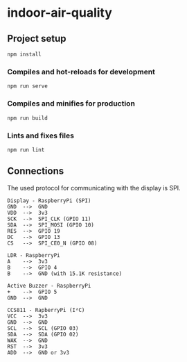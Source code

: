# indoor-air-quality

## Project setup
```
npm install
```

### Compiles and hot-reloads for development
```
npm run serve
```

### Compiles and minifies for production
```
npm run build
```

### Lints and fixes files
```
npm run lint
```
## Connections

The used protocol for communicating with the display is SPI.

	Display - RaspberryPi (SPI)
	GND  -->  GND
	VDD  -->  3v3
	SCK  -->  SPI_CLK (GPIO 11)
	SDA  -->  SPI_MOSI (GPIO 10)
	RES  -->  GPIO 19
	DC   -->  GPIO 13
	CS   -->  SPI_CE0_N (GPIO 08)
	
	LDR - RaspberryPi
	A    -->  3v3
	B    -->  GPIO 4
	B    -->  GND (with 15.1K resistance)
	
	Active Buzzer - RaspberryPi
	+    -->  GPIO 5
	GND  -->  GND
	
	CCS811 - RapberryPi (I²C)
	VCC  -->  3v3
	GND  -->  GND
	SCL  -->  SCL (GPIO 03)
	SDA  -->  SDA (GPIO 02)
	WAK  -->  GND
	RST  -->  3v3
	ADD  -->  GND or 3v3
	
